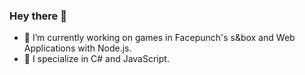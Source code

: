 ### Hey there 👋
- 🔭 I’m currently working on games in Facepunch's s&box and Web Applications with Node.js.
- 🌱 I specialize in C# and JavaScript.
